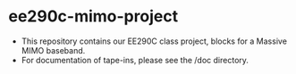 # ee290c-mimo-project
- This repository contains our EE290C class project, blocks for a Massive MIMO baseband.
- For documentation of tape-ins, please see the /doc directory.

